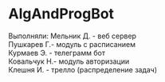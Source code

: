 # AlgAndProgBot
Выполняли:
Мельник Д. - веб сервер <br/>
Пушкарев Г.- модуль с расписанием <br/>
Курмаев Э. - телеграмм бот <br/>
Ковальчук Н.- модуль авторизации <br/>
Клешня И. - трелло (распределение задач) <br/>
